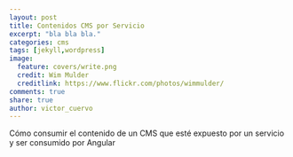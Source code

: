 ```yaml
---
layout: post
title: Contenidos CMS por Servicio
excerpt: "bla bla bla."
categories: cms
tags: [jekyll,wordpress]
image:
  feature: covers/write.png
  credit: Wim Mulder
  creditlink: https://www.flickr.com/photos/wimmulder/
comments: true
share: true
author: victor_cuervo
---
```


Cómo consumir el contenido de un CMS que esté expuesto por un servicio y ser consumido por Angular
